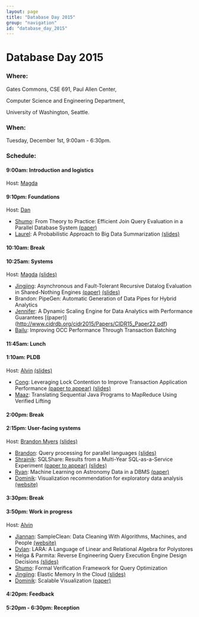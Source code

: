 ```yaml
---
layout: page
title: "Database Day 2015"
group: "navigation"
id: "database_day_2015"
---
```


# Database Day 2015

### **Where**: 

Gates Commons, CSE 691, Paul Allen Center,

Computer Science and Engineering Department,

University of Washington, Seattle.

### **When**: 

Tuesday, December 1st, 9:00am - 6:30pm.

### **Schedule**:

#### 9:00am: Introduction and logistics
Host: [Magda](http://www.cs.washington.edu/people/faculty/magda)

#### 9:10pm: Foundations
Host: [Dan](https://homes.cs.washington.edu/~suciu/)

- [Shumo](http://shumochu.com/): From Theory to Practice: Efficient Join Query Evaluation in a Parallel Database System [(paper)](https://homes.cs.washington.edu/~chushumo/files/sigmod_15_join.pdf)
- [Laurel](http://homes.cs.washington.edu/~ljorr1/): A Probabilistic Approach to Big Data Summarization [(slides)](slides/ljorr1_probabilisticsumm.pdf)

#### 10:10am: Break

#### 10:25am: Systems
Host: [Magda](http://www.cs.washington.edu/people/faculty/magda) [(slides)](slides/uwdb-day-2015-magda.pdf)

- [Jingjing](https://homes.cs.washington.edu/~jwang/): Asynchronous and Fault-Tolerant Recursive Datalog Evaluation in Shared-Nothing Engines [(paper)](https://homes.cs.washington.edu/~jwang/publications/p2317-wang.pdf) [(slides)](slides/recursive_dbday.pdf)
- Brandon: PipeGen: Automatic Generation of Data Pipes for Hybrid Analytics
- [Jennifer](http://homes.cs.washington.edu/~jortiz16/): A Dynamic Scaling Engine for Data Analytics with Performance Guarantees [(paper)] (http://www.cidrdb.org/cidr2015/Papers/CIDR15_Paper22.pdf)
- [Bailu](http://www.cs.cornell.edu/~blding/): Improving OCC Performance Through Transaction Batching

#### 11:45am: Lunch
 
#### 1:10am: PLDB
Host: [Alvin](http://homes.cs.washington.edu/~akcheung/) [(slides)](slides/pldb.pdf)

- [Cong](http://homes.cs.washington.edu/~congy/): Leveraging Lock Contention to Improve Transaction Application Performance [(paper to appear)](http://people.csail.mit.edu/congy/papers/vldb16_reorder.pdf) [(slides)](slides/query_reorder.pdf)
- [Maaz](http://homes.cs.washington.edu/~maazsaf/): Translating Sequential Java Programs to MapReduce Using Verified Lifting

#### 2:00pm: Break

#### 2:15pm: User-facing systems
Host: [Brandon Myers](https://homes.cs.washington.edu/~bdmyers/) [(slides)](https://homes.cs.washington.edu/~bdmyers/papers/myers_dbday_15_user_facing_intro.pdf)

- [Brandon](https://homes.cs.washington.edu/~bdmyers/): Query processing for parallel languages [(slides)](https://homes.cs.washington.edu/~bdmyers/papers/myers_dbday15.pdf)
- [Shrainik](https://homes.cs.washington.edu/~shrainik): SQLShare: Results from a Multi-Year SQL-as-a-Service Experiment [(paper to appear)](https://www.dropbox.com/s/835qvwhbclfuacw/paper.pdf?dl=0) [(slides)](https://www.dropbox.com/s/0ehbwqi8o20md5b/sqlshare.pdf?dl=0)
- [Ryan](https://homes.cs.washington.edu/~maas/):  Machine Learning on Astronomy Data in a DBMS [(paper)](http://homes.cs.washington.edu/~maas/papers/maas-myriagmm.pdf)
- [Dominik](https://homes.cs.washington.edu/~domoritz): Visualization recommendation for exploratory data analysis [(website)](https://idl.cs.washington.edu/papers/voyager)

#### 3:30pm: Break

#### 3:50pm: Work in progress
Host: [Alvin](http://homes.cs.washington.edu/~akcheung/)

- [Jiannan](http://www.cs.berkeley.edu/~jnwang/): SampleClean: Data Cleaning With Algorithms, Machines, and People [(website)](http://sampleclean.org/)
- [Dylan](https://www.linkedin.com/in/dylanhutchison): LARA: A Language of Linear and Relational Algebra for Polystores
- Helga & Parmita: Reverse Engineering Query Execution Engine Design Decisions [(slides)](slides/helga_parmita_dbday.pdf)
- [Shumo](http://shumochu.com/): Formal Verification Framework for Query Optimization
- [Jingjing](https://homes.cs.washington.edu/~jwang/): Elastic Memory In the Cloud [(slides)](slides/elasticMem.pdf)
- [Dominik](https://homes.cs.washington.edu/~domoritz): Scalable Visualization [(paper)](http://www.interactive-analysis.org/papers/2015/moritz.pdf)

#### 4:20pm: Feedback

#### 5:20pm - 6:30pm: Reception

